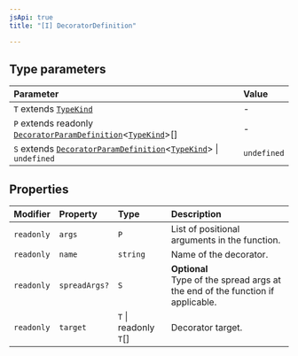 ```yaml
---
jsApi: true
title: "[I] DecoratorDefinition"

---
```

## Type parameters

| Parameter | Value |
| :------ | :------ |
| `T` extends [`TypeKind`](../type-aliases/TypeKind.md) | - |
| `P` extends readonly [`DecoratorParamDefinition`](DecoratorParamDefinition.md)<[`TypeKind`](../type-aliases/TypeKind.md)\>[] | - |
| `S` extends [`DecoratorParamDefinition`](DecoratorParamDefinition.md)<[`TypeKind`](../type-aliases/TypeKind.md)\> \| `undefined` | `undefined` |

## Properties

| Modifier | Property | Type | Description |
| :------ | :------ | :------ | :------ |
| `readonly` | `args` | `P` | List of positional arguments in the function. |
| `readonly` | `name` | `string` | Name of the decorator. |
| `readonly` | `spreadArgs?` | `S` | **Optional**<br />Type of the spread args at the end of the function if applicable. |
| `readonly` | `target` | `T` \| readonly `T`[] | Decorator target. |
